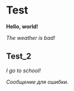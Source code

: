 # Test

**Hello, world!**

*The weather is bad!*


## Test_2
*I go to school!*

*Сообщение для ошибки.*